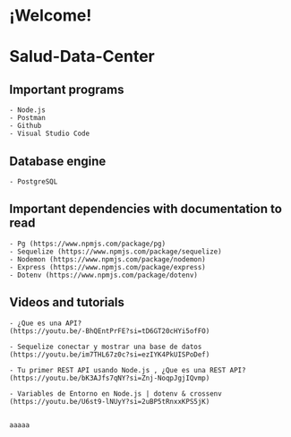  # ¡Welcome!

# Salud-Data-Center

## Important programs
    - Node.js
    - Postman
    - Github
    - Visual Studio Code

## Database engine
    - PostgreSQL

## Important dependencies with documentation to read
    - Pg (https://www.npmjs.com/package/pg)
    - Sequelize (https://www.npmjs.com/package/sequelize)
    - Nodemon (https://www.npmjs.com/package/nodemon)
    - Express (https://www.npmjs.com/package/express)
    - Dotenv (https://www.npmjs.com/package/dotenv)

## Videos and tutorials
    - ¿Que es una API?
    (https://youtu.be/-BhQEntPrFE?si=tD6GT20cHYi5ofFO)

    - Sequelize conectar y mostrar una base de datos
    (https://youtu.be/im7THL67z0c?si=ezIYK4PkUISPoDef)

    - Tu primer REST API usando Node.js , ¿Que es una REST API?
    (https://youtu.be/bK3AJfs7qNY?si=Znj-NoqpJgjIQvmp)

    - Variables de Entorno en Node.js | dotenv & crossenv
    (https://youtu.be/U6st9-lNUyY?si=2uBP5tRnxxKPS5jK)


    aaaaa